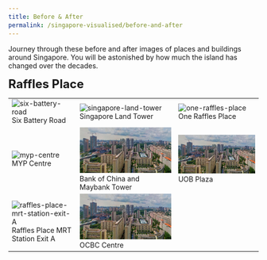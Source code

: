 ```yaml
---
title: Before & After
permalink: /singapore-visualised/before-and-after
---
```

Journey through these before and after images of places and buildings around Singapore. You will be astonished by how much the island has changed over the decades.

 **<font size=5> Raffles Place </font>**
 
| | | |
| -------- | -------- | -------- |
| <img src="/images/before-after-image-six-battery-road.png" alt="six-battery-road" style="width:600px;" /> Six Battery Road    | <img src="/images/before-after-image-singapore-land-tower.png" alt="singapore-land-tower" style="width:250px;" />  Singapore Land Tower   | <img src="/images/before-after-image-one-raffles-place.png" alt="one-raffles-place" style="width:600px;" /> One Raffles Place    |
| <img src="/images/before-after-image-myp-centre.png" alt="myp-centre" style="width:520px;" /> MYP Centre    | <img src="/images/story-maps-landing-heartland.jpg" alt="heartland" style="width:500px;" />  Bank of China and Maybank Tower  | <img src="/images/story-maps-landing-heartland.jpg" alt="heartland" style="width:600px;" /> UOB Plaza    |
| <img src="/images/before-after-image-raffles-place-mrt-station.png" alt="raffles-place-mrt-station-exit-A" style="width:520px;" /> Raffles Place MRT Station Exit A    | <img src="/images/story-maps-landing-heartland.jpg" alt="heartland" style="width:500px;" />  OCBC Centre  |     |